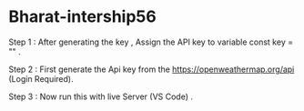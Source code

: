 # Bharat-intership56

Step 1 : After generating the key , Assign the API key to variable const key = "" .

Step 2 : First generate the Api key from the https://openweathermap.org/api (Login Required).

Step 3 : Now run this with live Server (VS Code) .
